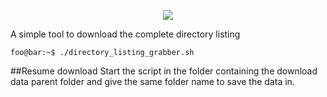 <p align="center"><img src="https://i.imgur.com/kqQS6je.png"></p>

A simple tool to download the complete directory listing

```console
foo@bar:~$ ./directory_listing_grabber.sh
```

##Resume download
Start the script in the folder containing the download data parent folder and give the same folder name to save the data in.
